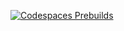 
[![Codespaces Prebuilds](https://github.com/Rashika-Gupta/functions-from-zero/actions/workflows/codespaces/create_codespaces_prebuilds/badge.svg)](https://github.com/Rashika-Gupta/functions-from-zero/actions/workflows/codespaces/create_codespaces_prebuilds)
